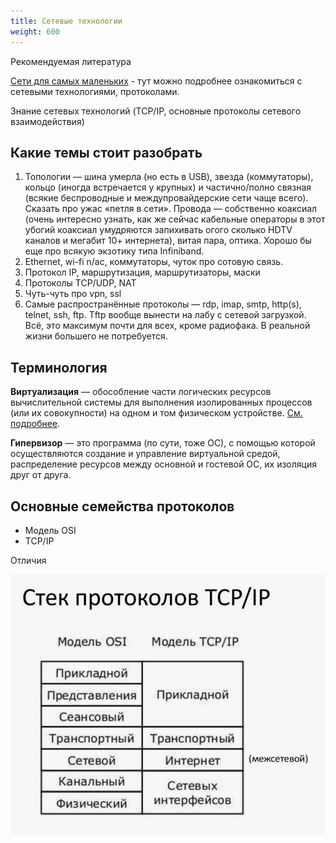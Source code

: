 ```yaml
---
title: Сетевые технологии
weight: 600
---
```


Рекомендуемая литература

[Сети для самых маленьких](https://linkmeup.gitbook.io/sdsm) - тут можно подробнее ознакомиться с сетевыми технологиями, протоколами.

Знание сетевых технологий (TCP/IP, основные протоколы сетевого взаимодействия)

## Какие темы стоит разобрать

1. Топологии — шина умерла (но есть в USB), звезда (коммутаторы), кольцо (иногда встречается у крупных) и частично/полно связная (всякие беспроводные и междупровайдерские сети чаще всего). Сказать про ужас «петля в сети». Провода — собственно коаксиал (очень интересно узнать, как же сейчас кабельные операторы в этот убогий коаксиал умудряются запихивать огого сколько HDTV каналов и мегабит 10+ интернета), витая пара, оптика. Хорошо бы еще про всякую экзотику типа Infiniband.
2. Ethernet, wi-fi n/ac, коммутаторы, чуток про сотовую связь.
3. Протокол IP, маршрутизация, маршрутизаторы, маски
4. Протоколы TCP/UDP, NAT
5. Чуть-чуть про vpn, ssl
6. Самые распространённые протоколы — rdp, imap, smtp, http(s), telnet, ssh, ftp. Tftp вообще вынести на лабу с сетевой загрузкой.
Всё, это максимум почти для всех, кроме радиофака. В реальной жизни большего не потребуется.

## Терминология

**Виртуализация** — обособление части логических ресурсов вычислительной системы для выполнения изолированных процессов (или их совокупности) на одном и том физическом устройстве. [См. подробнее](https://blog.skillfactory.ru/glossary/virtualizatsiya/).

**Гипервизор** — это программа (по сути, тоже ОС), с помощью которой осуществляются создание и управление виртуальной средой, распределение ресурсов между основной и гостевой ОС, их изоляция друг от друга.


## Основные семейства протоколов

- Модель OSI
- TCP/IP

Отличия

![alt text](image.png)
